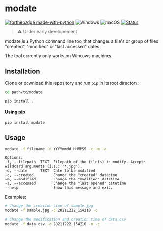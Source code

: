 # modate
[![forthebadge made-with-python](http://ForTheBadge.com/images/badges/made-with-python.svg)](https://www.python.org/)
![Windows](https://svgshare.com/i/ZhY.svg) ![macOS](https://svgshare.com/i/ZjP.svg)
[![Status](https://img.shields.io/pypi/status/modate)](https://pypi.org/manage/project/modate/release/0.0.1/)
> :warning: Under early developement


modate is a Python command line tool that changes a file's or group of files "created", "modified" or "last accessed" dates.

The tool currently only works on Windows machines.

## Installation

Clone or download this repository and run ```pip``` in its root directory:
```bash
cd path/to/modate
```
```bash
pip install .
```

#### Using pip
```bash
pip install modate
```

## Usage
```bash
modate -f filename -d YYYYmmdd_HHMMSS -c -m -a
```
```
Options:
-f, --filepath  TEXT  Filepath of the file(s) to modify. Accepts wildcard arguments (i.e.: '*.jpg').
-d, --date      TEXT  Date to be modified
-c, --created         Change the "created" datetime
-m, --modified        Change the "modified" datetime
-a, --accessed        Change the "last opened" datetime
--help                Show this message and exit.
```

Examples:
```bash
# Change the creation time of sample.jpg
modate -f sample.jpg -d 20211222_154210 -c
```

```bash
# Change the modification and creation time of data.csv
modate -f data.csv -d 20211222_154210 -m -c
```
